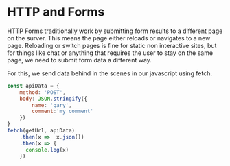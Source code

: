 # HTTP and Forms
HTTP Forms traditionally work by submitting form results to a different page on the surver. This means the page either reloads
or navigates to a new page. Reloading or switch pages is fine for static non interactive sites, but for things like chat 
or anything that requires the user to stay on the same page, we need to submit form data a different way.

For this, we send data behind in the scenes in our javascript using fetch.

```js
const apiData = {
    method: 'POST',
    body: JSON.stringify({
        name: 'gary',
        comment:'my comment' 
    })
}
fetch(getUrl, apiData)
    .then(x =>  x.json())
    .then(x => {
      console.log(x)
    })

```
